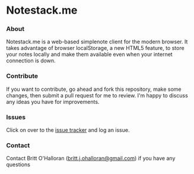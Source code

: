 # Notestack.me

### About
Notestack.me is a web-based simplenote client for the modern browser. It takes advantage of browser localStorage, a new HTML5 feature, to store your notes locally and make them available even when your internet connection is down. 

### Contribute
If you want to contribute, go ahead and fork this repository, make some changes, then submit a pull request for me to review. I'm happy to discuss any ideas you have for improvements.

### Issues
Click on over to the [issue tracker](http://github.com/brittohalloran/notestack/issues) and log an issue.

### Contact
Contact Britt O'Halloran ([britt.j.ohalloran@gmail.com](mailto:britt.j.ohalloran@gmail.com)) if you have any questions